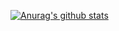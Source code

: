 [![Anurag's github stats](https://github-readme-stats.vercel.app/?username=replikation&theme=nord&show_icons=true)](https://github.com/anuraghazra/github-readme-stats)

<!--
**replikation/replikation** is a ✨ _special_ ✨ repository because its `README.md` (this file) appears on your GitHub profile.

Here are some ideas to get you started:

- 🔭 I’m currently working on ...
- 🌱 I’m currently learning ...
- 👯 I’m looking to collaborate on ...
- 🤔 I’m looking for help with ...
- 💬 Ask me about ...
- 📫 How to reach me: ...
- 😄 Pronouns: ...
- ⚡ Fun fact: ...
-->
